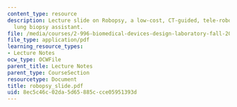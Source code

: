 ```yaml
---
content_type: resource
description: Lecture slide on Robopsy, a low-cost, CT-guided, tele-robotic percutaneous
  lung biopsy assistant.
file: /media/courses/2-996-biomedical-devices-design-laboratory-fall-2007/8ec5c46c02da5d65885ccce05951393d_robopsy_slide.pdf
file_type: application/pdf
learning_resource_types:
- Lecture Notes
ocw_type: OCWFile
parent_title: Lecture Notes
parent_type: CourseSection
resourcetype: Document
title: robopsy_slide.pdf
uid: 8ec5c46c-02da-5d65-885c-cce05951393d
---
```

